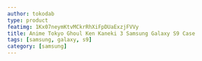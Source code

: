 ```yaml
---
author: tokodab
type: product
featimg: 1Kx07neymKtvMCkrRhXiFpDUaExzjFVVy
title: Anime Tokyo Ghoul Ken Kaneki 3 Samsung Galaxy S9 Case
tags: [samsung, galaxy, s9]
category: [samsung]
---
```

